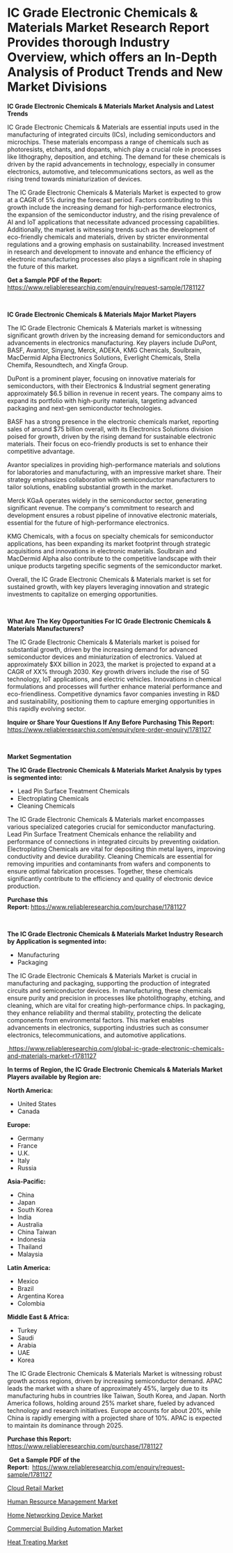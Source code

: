 <p><h1>IC Grade Electronic Chemicals & Materials Market Research Report Provides thorough Industry Overview, which offers an In-Depth Analysis of Product Trends and New Market Divisions</h1></p><p><strong>IC Grade Electronic Chemicals & Materials Market Analysis and Latest Trends</strong></p>
<p><p>IC Grade Electronic Chemicals & Materials are essential inputs used in the manufacturing of integrated circuits (ICs), including semiconductors and microchips. These materials encompass a range of chemicals such as photoresists, etchants, and dopants, which play a crucial role in processes like lithography, deposition, and etching. The demand for these chemicals is driven by the rapid advancements in technology, especially in consumer electronics, automotive, and telecommunications sectors, as well as the rising trend towards miniaturization of devices.</p><p>The IC Grade Electronic Chemicals & Materials Market is expected to grow at a CAGR of 5% during the forecast period. Factors contributing to this growth include the increasing demand for high-performance electronics, the expansion of the semiconductor industry, and the rising prevalence of AI and IoT applications that necessitate advanced processing capabilities. Additionally, the market is witnessing trends such as the development of eco-friendly chemicals and materials, driven by stricter environmental regulations and a growing emphasis on sustainability. Increased investment in research and development to innovate and enhance the efficiency of electronic manufacturing processes also plays a significant role in shaping the future of this market.</p></p>
<p><strong>Get a Sample PDF of the Report:&nbsp;</strong> <a href="https://www.reliableresearchiq.com/enquiry/request-sample/1781127?utm_campaign=904&utm_medium=2&utm_source=Github&utm_content=ia&utm_term=18122024&utm_id=ic-grade-electronic-chemicals-materials">https://www.reliableresearchiq.com/enquiry/request-sample/1781127</a></p>
<p>&nbsp;</p>
<p><strong>IC Grade Electronic Chemicals & Materials Major Market Players</strong></p>
<p><p>The IC Grade Electronic Chemicals & Materials market is witnessing significant growth driven by the increasing demand for semiconductors and advancements in electronics manufacturing. Key players include DuPont, BASF, Avantor, Sinyang, Merck, ADEKA, KMG Chemicals, Soulbrain, MacDermid Alpha Electronics Solutions, Everlight Chemicals, Stella Chemifa, Resoundtech, and Xingfa Group.</p><p>DuPont is a prominent player, focusing on innovative materials for semiconductors, with their Electronics & Industrial segment generating approximately $6.5 billion in revenue in recent years. The company aims to expand its portfolio with high-purity materials, targeting advanced packaging and next-gen semiconductor technologies.</p><p>BASF has a strong presence in the electronic chemicals market, reporting sales of around $75 billion overall, with its Electronics Solutions division poised for growth, driven by the rising demand for sustainable electronic materials. Their focus on eco-friendly products is set to enhance their competitive advantage.</p><p>Avantor specializes in providing high-performance materials and solutions for laboratories and manufacturing, with an impressive market share. Their strategy emphasizes collaboration with semiconductor manufacturers to tailor solutions, enabling substantial growth in the market.</p><p>Merck KGaA operates widely in the semiconductor sector, generating significant revenue. The company's commitment to research and development ensures a robust pipeline of innovative electronic materials, essential for the future of high-performance electronics.</p><p>KMG Chemicals, with a focus on specialty chemicals for semiconductor applications, has been expanding its market footprint through strategic acquisitions and innovations in electronic materials. Soulbrain and MacDermid Alpha also contribute to the competitive landscape with their unique products targeting specific segments of the semiconductor market.</p><p>Overall, the IC Grade Electronic Chemicals & Materials market is set for sustained growth, with key players leveraging innovation and strategic investments to capitalize on emerging opportunities.</p></p>
<p>&nbsp;</p>
<p><strong>What Are The Key Opportunities For IC Grade Electronic Chemicals & Materials Manufacturers?</strong></p>
<p><p>The IC Grade Electronic Chemicals & Materials market is poised for substantial growth, driven by the increasing demand for advanced semiconductor devices and miniaturization of electronics. Valued at approximately $XX billion in 2023, the market is projected to expand at a CAGR of XX% through 2030. Key growth drivers include the rise of 5G technology, IoT applications, and electric vehicles. Innovations in chemical formulations and processes will further enhance material performance and eco-friendliness. Competitive dynamics favor companies investing in R&D and sustainability, positioning them to capture emerging opportunities in this rapidly evolving sector.</p></p>
<p><strong>Inquire or Share Your Questions If Any Before Purchasing This Report:</strong> <a href="https://www.reliableresearchiq.com/enquiry/pre-order-enquiry/1781127?utm_campaign=904&utm_medium=2&utm_source=Github&utm_content=ia&utm_term=18122024&utm_id=ic-grade-electronic-chemicals-materials">https://www.reliableresearchiq.com/enquiry/pre-order-enquiry/1781127</a></p>
<p>&nbsp;</p>
<p><strong>Market Segmentation</strong></p>
<p><strong>The IC Grade Electronic Chemicals & Materials Market Analysis by types is segmented into:</strong></p>
<p><ul><li>Lead Pin Surface Treatment Chemicals</li><li>Electroplating Chemicals</li><li>Cleaning Chemicals</li></ul></p>
<p><p>The IC Grade Electronic Chemicals & Materials market encompasses various specialized categories crucial for semiconductor manufacturing. Lead Pin Surface Treatment Chemicals enhance the reliability and performance of connections in integrated circuits by preventing oxidation. Electroplating Chemicals are vital for depositing thin metal layers, improving conductivity and device durability. Cleaning Chemicals are essential for removing impurities and contaminants from wafers and components to ensure optimal fabrication processes. Together, these chemicals significantly contribute to the efficiency and quality of electronic device production.</p></p>
<p><strong>Purchase this Report:&nbsp;</strong><a href="https://www.reliableresearchiq.com/purchase/1781127?utm_campaign=904&utm_medium=2&utm_source=Github&utm_content=ia&utm_term=18122024&utm_id=ic-grade-electronic-chemicals-materials">https://www.reliableresearchiq.com/purchase/1781127</a></p>
<p>&nbsp;</p>
<p><strong>The IC Grade Electronic Chemicals & Materials Market Industry Research by Application is segmented into:</strong></p>
<p><ul><li>Manufacturing</li><li>Packaging</li></ul></p>
<p><p>The IC Grade Electronic Chemicals & Materials Market is crucial in manufacturing and packaging, supporting the production of integrated circuits and semiconductor devices. In manufacturing, these chemicals ensure purity and precision in processes like photolithography, etching, and cleaning, which are vital for creating high-performance chips. In packaging, they enhance reliability and thermal stability, protecting the delicate components from environmental factors. This market enables advancements in electronics, supporting industries such as consumer electronics, telecommunications, and automotive applications.</p></p>
<p><a href="https://www.reliableresearchiq.com/global-ic-grade-electronic-chemicals-and-materials-market-r1781127?utm_campaign=904&utm_medium=2&utm_source=Github&utm_content=ia&utm_term=18122024&utm_id=ic-grade-electronic-chemicals-materials">&nbsp;https://www.reliableresearchiq.com/global-ic-grade-electronic-chemicals-and-materials-market-r1781127</a></p>
<p><strong>In terms of Region, the IC Grade Electronic Chemicals & Materials Market Players available by Region are:</strong></p>
<p>
    <p> <strong> North America: </strong>
        <ul>
            <li>United States</li>
            <li>Canada</li>
        </ul>
        </p> 
    <p> <strong> Europe: </strong>
        <ul>
            <li>Germany</li>
            <li>France</li>
            <li>U.K.</li>
            <li>Italy</li>
            <li>Russia</li>
        </ul>
        </p> 
    <p> <strong> Asia-Pacific: </strong>
        <ul>
            <li>China</li>
            <li>Japan</li>
            <li>South Korea</li>
            <li>India</li>
            <li>Australia</li>
            <li>China Taiwan</li>
            <li>Indonesia</li>
            <li>Thailand</li>
            <li>Malaysia</li>
        </ul>
        </p> 
    <p> <strong> Latin America: </strong>
        <ul>
            <li>Mexico</li>
            <li>Brazil</li>
            <li>Argentina Korea</li>
            <li>Colombia</li>
        </ul>
        </p> 
    <p> <strong> Middle East & Africa: </strong>
        <ul>
            <li>Turkey</li>
            <li>Saudi</li>
            <li>Arabia</li>
            <li>UAE</li>
            <li>Korea</li>
        </ul>
    </p>
    </p>
<p><p>The IC Grade Electronic Chemicals & Materials Market is witnessing robust growth across regions, driven by increasing semiconductor demand. APAC leads the market with a share of approximately 45%, largely due to its manufacturing hubs in countries like Taiwan, South Korea, and Japan. North America follows, holding around 25% market share, fueled by advanced technology and research initiatives. Europe accounts for about 20%, while China is rapidly emerging with a projected share of 10%. APAC is expected to maintain its dominance through 2025.</p></p>
<p><strong>Purchase this Report: </strong><a href="https://www.reliableresearchiq.com/purchase/1781127?utm_campaign=904&utm_medium=2&utm_source=Github&utm_content=ia&utm_term=18122024&utm_id=ic-grade-electronic-chemicals-materials">https://www.reliableresearchiq.com/purchase/1781127</a></p>
<p>&nbsp;<strong>Get a Sample PDF of the Report:&nbsp;&nbsp;</strong><a href="https://www.reliableresearchiq.com/enquiry/request-sample/1781127?utm_campaign=904&utm_medium=2&utm_source=Github&utm_content=ia&utm_term=18122024&utm_id=ic-grade-electronic-chemicals-materials">https://www.reliableresearchiq.com/enquiry/request-sample/1781127</a></p>
<p><strong></strong></p>
<p><p><a href="https://www.linkedin.com/pulse/driving-forces-behind-cloud-retail-market-expansion-77-cagr-g8jlf?utm_campaign=904&utm_medium=2&utm_source=Github&utm_content=ia&utm_term=18122024&utm_id=ic-grade-electronic-chemicals-materials">Cloud Retail Market</a></p><p><a href="https://www.linkedin.com/pulse/human-resource-management-market-research-report-identifying-nidxf?utm_campaign=904&utm_medium=2&utm_source=Github&utm_content=ia&utm_term=18122024&utm_id=ic-grade-electronic-chemicals-materials">Human Resource Management Market</a></p><p><a href="https://www.linkedin.com/pulse/based-recent-market-research-home-networking-device-set-experience-jquef?utm_campaign=904&utm_medium=2&utm_source=Github&utm_content=ia&utm_term=18122024&utm_id=ic-grade-electronic-chemicals-materials">Home Networking Device Market</a></p><p><a href="https://www.linkedin.com/pulse/future-market-revenue-growth-commercial-building-automation-3ft2e?utm_campaign=904&utm_medium=2&utm_source=Github&utm_content=ia&utm_term=18122024&utm_id=ic-grade-electronic-chemicals-materials">Commercial Building Automation Market</a></p><p><a href="https://www.linkedin.com/pulse/projected-growth-heat-treating-market-size-scope-analysis-omdef?utm_campaign=904&utm_medium=2&utm_source=Github&utm_content=ia&utm_term=18122024&utm_id=ic-grade-electronic-chemicals-materials">Heat Treating Market</a></p></p>